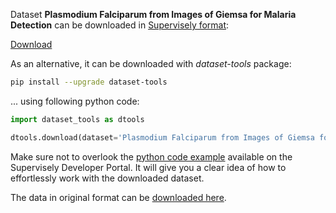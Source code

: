Dataset **Plasmodium Falciparum from Images of Giemsa for Malaria Detection** can be downloaded in [Supervisely format](https://developer.supervisely.com/api-references/supervisely-annotation-json-format):

 [Download](https://www.dropbox.com/scl/fi/4yk5ge0mgiavpqo3esnr9/plasmodium-falciparum-from-images-of-giemsa-for-malaria-detection-DatasetNinja.tar?rlkey=5gtchn7snkwi8q3zi3t9ec27u&dl=1)

As an alternative, it can be downloaded with *dataset-tools* package:
``` bash
pip install --upgrade dataset-tools
```

... using following python code:
``` python
import dataset_tools as dtools

dtools.download(dataset='Plasmodium Falciparum from Images of Giemsa for Malaria Detection', dst_dir='~/dataset-ninja/')
```
Make sure not to overlook the [python code example](https://developer.supervisely.com/getting-started/python-sdk-tutorials/iterate-over-a-local-project) available on the Supervisely Developer Portal. It will give you a clear idea of how to effortlessly work with the downloaded dataset.

The data in original format can be [downloaded here](https://prod-dcd-datasets-cache-zipfiles.s3.eu-west-1.amazonaws.com/5bf2kmwvfn-1.zip).